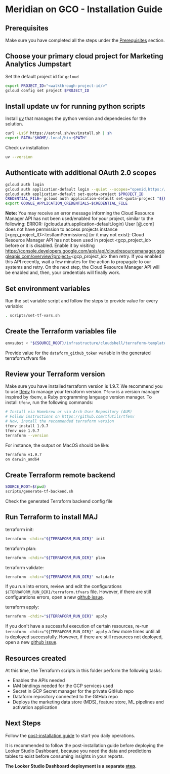 # Meridian on GCO - Installation Guide

## Prerequisites
Make sure you have completed all the steps under the [Prerequisites](https://github.com/GoogleCloudPlatform/meridian-on-gcp/tree/main/infra#prerequisites) section.

## Choose your primary cloud project for Marketing Analytics Jumpstart
<walkthrough-project-setup></walkthrough-project-setup>

Set the default project id for `gcloud`
```sh
export PROJECT_ID="<walkthrough-project-id/>"
gcloud config set project $PROJECT_ID
```

## Install update uv for running python scripts
Install [uv](https://docs.astral.sh/uv/) that manages the python version and dependecies for the solution.

```sh
curl -LsSf https://astral.sh/uv/install.sh | sh
export PATH="$HOME/.local/bin:$PATH" 
```

Check uv installation
```sh
uv --version
```

## Authenticate with additional OAuth 2.0 scopes
```sh
gcloud auth login
gcloud auth application-default login --quiet --scopes="openid,https://www.googleapis.com/auth/userinfo.email,https://www.googleapis.com/auth/cloud-platform,https://www.googleapis.com/auth/accounts.reauth"
gcloud auth application-default set-quota-project $PROJECT_ID
CREDENTIAL_FILE=`gcloud auth application-default set-quota-project "${PROJECT_ID}" 2>&1 | grep -e "Credentials saved to file:" | cut -d "[" -f2 | cut -d "]" -f1`
export GOOGLE_APPLICATION_CREDENTIALS=$CREDENTIAL_FILE
```
**Note:** You may receive an error message informing the Cloud Resource Manager API has not been used/enabled for your project, similar to the following: 
ERROR: (gcloud.auth.application-default.login) User [<ldap>@<company>.com] does not have permission to access projects instance [<gcp_project_ID>:testIamPermissions] (or it may not exist): Cloud Resource Manager API has not been used in project <gcp_project_id> before or it is disabled. Enable it by visiting https://console.developers.google.com/apis/api/cloudresourcemanager.googleapis.com/overview?project=<gcp_project_id> then retry. If you enabled this API recently, wait a few minutes for the action to propagate to our systems and retry.
On the next step, the Cloud Resource Manager API will be enabled and, then, your credentials will finally work.

## Set environment variables
Run the set variable script and follow the steps to provide value for every variable:
```sh
. scripts/set-tf-vars.sh
```

## Create the Terraform variables file
```sh
envsubst < "${SOURCE_ROOT}/infrastructure/cloudshell/terraform-template.tfvars" > "${TERRAFORM_RUN_DIR}/terraform.tfvars"
```
Provide value for the `dataform_github_token` variable in the generated 
<walkthrough-editor-open-file filePath="infrastructure/terraform/terraform.tfvars">terraform.tfvars file</walkthrough-editor-open-file>


## Review your Terraform version
Make sure you have installed terraform version is 1.9.7. We recommend you to use [tfenv](https://github.com/tfutils/tfenv) to manage your terraform version.
`Tfenv` is a version manager inspired by rbenv, a Ruby programming language version manager.
To install `tfenv`, run the following commands:
```sh
# Install via Homebrew or via Arch User Repository (AUR)
# Follow instructions on https://github.com/tfutils/tfenv
# Now, install the recommended terraform version 
tfenv install 1.9.7
tfenv use 1.9.7
terraform --version
```
For instance, the output on MacOS should be like:
```sh
Terraform v1.9.7
on darwin_amd64
```

## Create Terraform remote backend
```sh
SOURCE_ROOT=$(pwd)
scripts/generate-tf-backend.sh
```
<walkthrough-editor-open-file filePath="infrastructure/terraform/backend.tf">Check the generated Terraform backend config file</walkthrough-editor-open-file>

## Run Terraform to install MAJ
terraform init:
```sh
terraform -chdir="${TERRAFORM_RUN_DIR}" init
```

terraform plan:
```sh
terraform -chdir="${TERRAFORM_RUN_DIR}" plan
```

terraform validate:
```sh
terraform -chdir="${TERRAFORM_RUN_DIR}" validate
```
If you run into errors, review and edit the configurations `${TERRAFORM_RUN_DIR}/terraform.tfvars` file. However, if there are still configurations errors, open a new [github issue](https://github.com/GoogleCloudPlatform/marketing-analytics-jumpstart/issues/).

terraform apply:
```sh
terraform -chdir="${TERRAFORM_RUN_DIR}" apply
```
If you don't have a successful execution of certain resources, re-run `terraform -chdir="${TERRAFORM_RUN_DIR}" apply` a few more times until all is deployed successfully. However, if there are still resources not deployed, open a new [github issue](https://github.com/GoogleCloudPlatform/marketing-analytics-jumpstart/issues/).

## Resources created

At this time, the Terraform scripts in this folder perform the following tasks:

- Enables the APIs needed
- IAM bindings needed for the GCP services used
- Secret in GCP Secret manager for the private GitHub repo
- Dataform repository connected to the GitHub repo
- Deploys the marketing data store (MDS), feature store, ML pipelines and activation application

## Next Steps

Follow the [post-installation guide](./POST-INSTALLATION.md) to start you daily operations.

It is recommended to follow the post-installation guide before deploying the Looker Studio Dashboard, because you need the data and predictions tables to exist before consuming insights in your reports.

**The Looker Studio Dashboard deployment is a separate [step](https://github.com/GoogleCloudPlatform/marketing-analytics-jumpstart/blob/main/python/lookerstudio/README.md).**